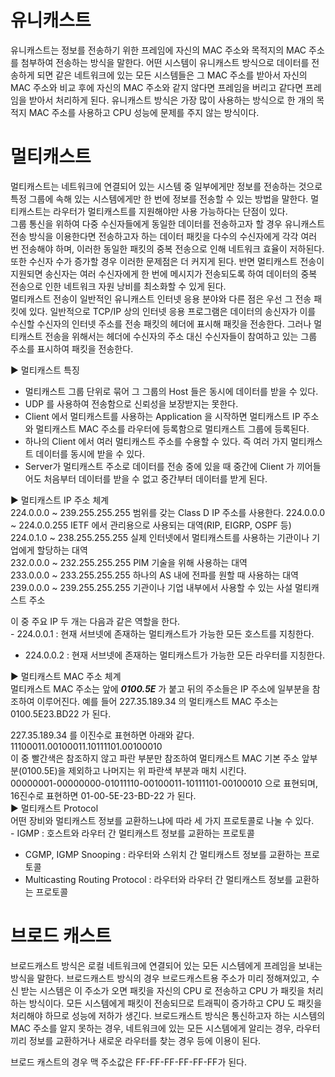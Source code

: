 # 유니캐스트
유니캐스트는 정보를 전송하기 위한 프레임에 자신의 MAC 주소와 목적지의 MAC 주소를 첨부하여 전송하는 방식을 말한다. 어떤 시스템이 유니캐스트 방식으로 데이터를 전송하게 되면 같은 네트워크에 있는 모든 시스템들은 그 MAC 주소를 받아서 자신의 MAC 주소와 비교 후에 자신의 MAC 주소와 같지 않다면 프레임을 버리고 같다면 프레임을 받아서 처리하게 된다. 유니캐스트 방식은 가장 많이 사용하는 방식으로 한 개의 목적지 MAC 주소를 사용하고 CPU 성능에 문제를 주지 않는 방식이다.



# 멀티캐스트

멀티캐스트는 네트워크에 연결되어 있는 시스템 중 일부에게만 정보를 전송하는 것으로 특정 그룹에 속해 있는 시스템에게만 한 번에 정보를 전송할 수 있는 방법을 말한다. 멀티캐스트는 라우터가 멀티캐스트를 지원해야만 사용 가능하다는 단점이 있다.  
그룹 통신을 위하여 다중 수신자들에게 동일한 데이터를 전송하고자 할 경우 유니캐스트 전송 방식을 이용한다면 전송하고자 하는 데이터 패킷을 다수의 수신자에게 각각 여러 번 전송해야 하며, 이러한 동일한 패킷의 중복 전송으로 인해 네트워크 효율이 저하된다. 또한 수신자 수가 증가할 경우 이러한 문제점은 더 커지게 된다. 반면 멀티캐스트 전송이 지원되면 송신자는 여러 수신자에게 한 번에 메시지가 전송되도록 하여 데이터의 중복 전송으로 인한 네트워크 자원 낭비를 최소화할 수 있게 된다.  
멀티캐스트 전송이 일반적인 유니캐스트 인터넷 응용 분야와 다른 점은 우선 그 전송 패킷에 있다. 일반적으로 TCP/IP 상의 인터넷 응용 프로그램은 데이터의 송신자가 이를 수신할 수신자의 인터넷 주소를 전송 패킷의 헤더에 표시해 패킷을 전송한다. 그러나 멀티캐스트 전송을 위해서는 헤더에 수신자의 주소 대신 수신자들이 참여하고 있는 그룹 주소를 표시하여 패킷을 전송한다.

▶ 멀티캐스트 특징  
- 멀티캐스트 그룹 단위로 묶어 그 그룹의 Host 들은 동시에 데이터를 받을 수 있다.  
- UDP 를 사용하여 전송함으로 신뢰성을 보장받지는 못한다.  
- Client 에서 멀티캐스트를 사용하는 Application 을 시작하면 멀티캐스트 IP 주소와 멀티캐스트 MAC 주소를 라우터에 등록함으로 멀티캐스트 그룹에 등록된다.  
- 하나의 Client 에서 여러 멀티캐스트 주소를 수용할 수 있다. 즉 여러 가지 멀티캐스트 데이터를 동시에 받을 수 있다.  
- Server가 멀티캐스트 주소로 데이터를 전송 중에 있을 때 중간에 Client 가 끼어들어도 처음부터 데이터를 받을 수 없고 중간부터 데이터를 받게 된다.  
  
▶ 멀티캐스트 IP 주소 체계  
224.0.0.0 ~ 239.255.255.255 범위를 갖는 Class D IP 주소를 사용한다.
224.0.0.0 ~ 224.0.0.255  IETF 에서 관리용으로 사용되는 대역(RIP, EIGRP, OSPF 등)  
224.0.1.0 ~ 238.255.255.255  실제 인터넷에서 멀티캐스트를 사용하는 기관이나 기업에게 할당하는 대역  
232.0.0.0 ~ 232.255.255.255  PIM 기술을 위해 사용하는 대역  
233.0.0.0 ~ 233.255.255.255 하나의 AS 내에 전파를 원할 때 사용하는 대역  
239.0.0.0 ~ 239.255.255.255 기관이나 기업 내부에서 사용할 수 있는 사설 멀티캐스트 주소

이 중 주요 IP 두 개는 다음과 같은 역할을 한다.  
- 224.0.0.1 : 현재 서브넷에 존재하는 멀티캐스트가 가능한 모든 호스트를 지칭한다.  
- 224.0.0.2 : 현재 서브넷에 존재하는 멀티캐스트가 가능한 모든 라우터를 지칭한다.  
  
▶ 멀티캐스트 MAC 주소 체계  
멀티캐스트 MAC 주소는 앞에 ***0100.5E*** 가 붙고 뒤의 주소들은 IP 주소에 일부분을 참조하여 이루어진다. 예를 들어 227.35.189.34 의 멀티캐스트 MAC 주소는 0100.5E23.BD22 가 된다.  
  
227.35.189.34 를 이진수로 표현하면 아래와 같다.  
11100011.00100011.10111101.00100010   
이 중 빨간색은 참조하지 않고 파란 부분만 참조하여 멀티캐스트 MAC 기본 주소 앞부분(0100.5E)을 제외하고 나머지는 위 파란색 부분과 매치 시킨다.  
00000001-00000000-01011110-00100011-10111101-00100010 으로 표현되며, 16진수로 표현하면 01-00-5E-23-BD-22 가 된다.  
▶ 멀티캐스트 Protocol  
어떤 장비와 멀티캐스트 정보를 교환하느냐에 따라 세 가지 프로토콜로 나눌 수 있다.  
- IGMP : 호스트와 라우터 간 멀티캐스트 정보를 교환하는 프로토콜  
- CGMP, IGMP Snooping : 라우터와 스위치 간 멀티캐스트 정보를 교환하는 프로토콜  
- Multicasting Routing Protocol : 라우터와 라우터 간 멀티캐스트 정보를 교환하는 프로토콜


# 브로드 캐스트

브로드캐스트 방식은 로컬 네트워크에 연결되어 있는 모든 시스템에게 프레임을 보내는 방식을 말한다. 브로드캐스트 방식의 경우 브로드캐스트용 주소가 미리 정해져있고, 수신 받는 시스템은 이 주소가 오면 패킷을 자신의 CPU 로 전송하고 CPU 가 패킷을 처리하는 방식이다. 모든 시스템에게 패킷이 전송되므로 트래픽이 증가하고 CPU 도 패킷을 처리해야 하므로 성능에 저하가 생긴다. 브로드캐스트 방식은 통신하고자 하는 시스템의 MAC 주소를 알지 못하는 경우, 네트워크에 있는 모든 시스템에게 알리는 경우, 라우터끼리 정보를 교환하거나 새로운 라우터를 찾는 경우 등에 이용이 된다.

브로드 캐스트의 경우 맥 주소값은 FF-FF-FF-FF-FF-FF가 된다.
